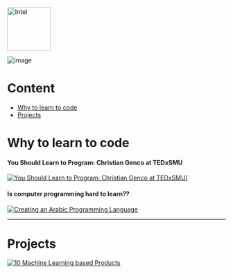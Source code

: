 <img src="https://user-images.githubusercontent.com/22680912/43683697-bcd06a2c-98ae-11e8-9a46-80643e4d98bf.png" height="100" alt="Intel">

![image](https://user-images.githubusercontent.com/22680912/43683477-172569dc-98aa-11e8-8e80-deef85cd8998.png)

# Content
  - [Why to learn to code](#Why-to-learn-to-code)
  - [Projects](#Projects)
  
# Why to learn to code
#### You Should Learn to Program: Christian Genco at TEDxSMU
[![You Should Learn to Program: Christian Genco at TEDxSMU)](https://img.youtube.com/vi/xfBWk4nw440/0.jpg)](https://www.youtube.com/watch?v=xfBWk4nw440)

#### Is computer programming hard to learn??
[![Creating an Arabic Programming Language](https://img.youtube.com/vi/IoPx_rSicrM/0.jpg)](https://www.youtube.com/watch?v=IoPx_rSicrM)

----

# Projects
[![10 Machine Learning based Products](https://img.youtube.com/vi/dcZvhP-IqY4/0.jpg)](https://www.youtube.com/watch?v=dcZvhP-IqY4)
